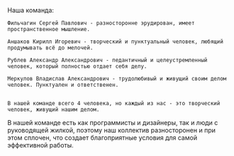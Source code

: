 Наша команда: 

	Фильчагин Сергей Павлович - разносторонне эрудирован, имеет пространственное мышление.
  
	Аншаков Кирилл Игоревич - творческий и пунктуальный человек, любящий продумывать всё до мелочей.
  
	Рублев Александр Александрович - педантичный и целеустремленный человек, который полностью отдает себя делу.
  
	Меркулов Владислав Александрович - трудолюбивый и живущий своим делом человек. Пунктуален и ответственен.
  

	В нашей команде всего 4 человека, но каждый из нас - это творческий человек, живущий нашим делом. 
  В нашей команде есть как программисты и дизайнеры, так и люди с руководящей жилкой, поэтому наш коллектив разносторонен и при этом сплочен, что создает благоприятные условия для самой  эффективной работы.
